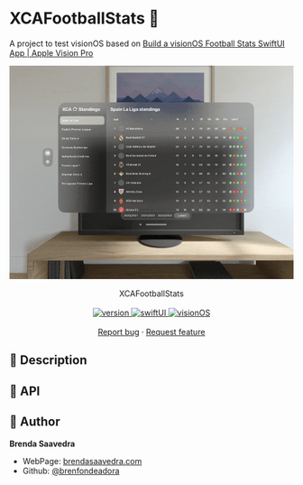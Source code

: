 # XCAFootballStats 👋

A project to test visionOS based on [Build a visionOS Football Stats SwiftUI App | Apple Vision Pro
]([https://www.youtube.com/watch?v=r61KA8Gzw0M])
<p align="center">
<a href="#">
<img src="images/demo_football.gif" align="center">
</a> 
<br><br>
     XCAFootballStats
    <br><br>
  <a href="#">
    <img alt="version" src="https://img.shields.io/badge/Version-v1.0-red.svg" />
  </a>
  <a href="#">
    <img alt="swiftUI" src="https://img.shields.io/badge/Swift-UI-blue.svg" />
  </a>
  <a href="#">
    <img alt="visionOS" src="https://img.shields.io/badge/OS-Vision-green.svg" />
  </a>
  <br>
    <br>
    <a href="https://github.com/brsaca/XCAFootballStats/issues/new">Report bug</a>
    ·
    <a href="https://github.com/brsaca/XCAFootballStats/issues/new">Request feature</a>
</p>

## 📝 Description

## 🤖 API


## 👤 Author

**Brenda Saavedra**

- WebPage: [brendasaavedra.com](http://brendasaavedra.com)
- Github: [@brenfondeadora](https://github.com/brsaca/)
